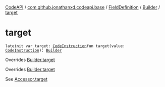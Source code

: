 [CodeAPI](../../../index.md) / [com.github.jonathanxd.codeapi.base](../../index.md) / [FieldDefinition](../index.md) / [Builder](index.md) / [target](.)

# target

`lateinit var target: `[`CodeInstruction`](../../../com.github.jonathanxd.codeapi/-code-instruction.md)`fun target(value: `[`CodeInstruction`](../../../com.github.jonathanxd.codeapi/-code-instruction.md)`): `[`Builder`](index.md)

Overrides [Builder.target](../../-accessor/-builder/target.md)

Overrides [Builder.target](../../-field-base/-builder/target.md)

See [Accessor.target](../../-accessor/target.md)

